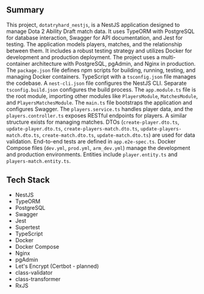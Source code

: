## Summary

This project, `dotatryhard_nestjs`, is a NestJS application designed to manage Dota 2 Ability Draft match data. It uses TypeORM with PostgreSQL for database interaction, Swagger for API documentation, and Jest for testing. The application models players, matches, and the relationship between them.  It includes a robust testing strategy and utilizes Docker for development and production deployment. The project uses a multi-container architecture with PostgreSQL, pgAdmin, and Nginx in production.  The `package.json` file defines npm scripts for building, running, testing, and managing Docker containers.  TypeScript with a `tsconfig.json` file manages the codebase. A `nest-cli.json` file configures the NestJS CLI.  Separate `tsconfig.build.json` configures the build process. The `app.module.ts` file is the root module, importing other modules like `PlayersModule`, `MatchesModule`, and `PlayersMatchesModule`.  The `main.ts` file bootstraps the application and configures Swagger. The `players.service.ts` handles player data, and the `players.controller.ts` exposes RESTful endpoints for players.  A similar structure exists for managing matches. DTOs (`create-player.dto.ts`, `update-player.dto.ts`, `create-players-match.dto.ts`, `update-players-match.dto.ts`, `create-match.dto.ts`, `update-match.dto.ts`) are used for data validation.  End-to-end tests are defined in `app.e2e-spec.ts`. Docker Compose files (`dev.yml`, `prod.yml`, `arm_dev.yml`) manage the development and production environments.  Entities include `player.entity.ts` and `players-match.entity.ts`.


## Tech Stack

* NestJS
* TypeORM
* PostgreSQL
* Swagger
* Jest
* Supertest
* TypeScript
* Docker
* Docker Compose
* Nginx
* pgAdmin
* Let's Encrypt (Certbot - planned)
* class-validator
* class-transformer
* RxJS
